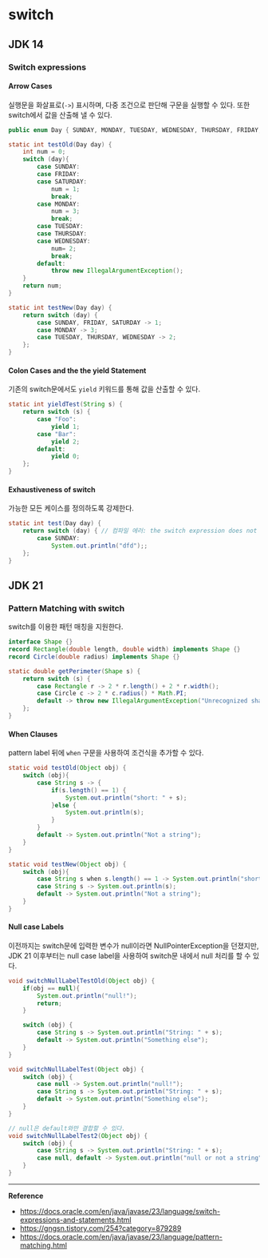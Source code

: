 # switch

## JDK 14
### Switch expressions

#### Arrow Cases
실행문을 화살표로(`->`) 표시하며, 다중 조건으로 판단해 구문을 실행할 수 있다. 또한 switch에서 값을 산출해 낼 수 있다.

```java
public enum Day { SUNDAY, MONDAY, TUESDAY, WEDNESDAY, THURSDAY, FRIDAY, SATURDAY; }

static int testOld(Day day) {
    int num = 0;
    switch (day){
        case SUNDAY:
        case FRIDAY:
        case SATURDAY:
            num = 1;
            break;
        case MONDAY:
            num = 3;
            break;
        case TUESDAY:
        case THURSDAY:
        case WEDNESDAY:
            num= 2;
            break;
        default:
            throw new IllegalArgumentException();
    }
    return num;
}

static int testNew(Day day) {
    return switch (day) {
        case SUNDAY, FRIDAY, SATURDAY -> 1;
        case MONDAY -> 3;
        case TUESDAY, THURSDAY, WEDNESDAY -> 2;
    };
}
```

#### Colon Cases and the the yield Statement
기존의 switch문에서도 `yield` 키워드를 통해 값을 산출할 수 있다.
```java
static int yieldTest(String s) {
    return switch (s) {
        case "Foo":
            yield 1;
        case "Bar":
            yield 2;
        default:
            yield 0;
    };
}
```

#### Exhaustiveness of switch
가능한 모든 케이스를 정의하도록 강제한다.
```java
static int test(Day day) {
    return switch (day) { // 컴파일 에러: the switch expression does not cover all possible input values
        case SUNDAY:
            System.out.println("dfd");;
    };
}
```

## JDK 21

### Pattern Matching with switch
switch를 이용한 패턴 매칭을 지원한다.
```java
interface Shape {}
record Rectangle(double length, double width) implements Shape {}
record Circle(double radius) implements Shape {}

static double getPerimeter(Shape s) {
    return switch (s) {
        case Rectangle r -> 2 * r.length() + 2 * r.width();
        case Circle c -> 2 * c.radius() * Math.PI;
        default -> throw new IllegalArgumentException("Unrecognized shape");
    };
}
```

#### When Clauses
pattern label 뒤에 `when` 구문을 사용하여 조건식을 추가할 수 있다.
```java
static void testOld(Object obj) {
    switch (obj){
        case String s -> {
            if(s.length() == 1) {
                System.out.println("short: " + s);
            }else {
                System.out.println(s);
            }
        }
        default -> System.out.println("Not a string");
    }
}

static void testNew(Object obj) {
    switch (obj){
        case String s when s.length() == 1 -> System.out.println("short: " + s);
        case String s -> System.out.println(s);
        default -> System.out.println("Not a string");
    }
}
```

#### Null case Labels
이전까지는 switch문에 입력한 변수가 null이라면 NullPointerException을 던졌지만,<br>
JDK 21 이후부터는 null case label을 사용하여 switch문 내에서 null 처리를 할 수 있다.
```java
void switchNullLabelTestOld(Object obj) {
    if(obj == null){
        System.out.println("null!");
        return;
    }

    switch (obj) {
        case String s -> System.out.println("String: " + s);
        default -> System.out.println("Something else");
    }
}

void switchNullLabelTest(Object obj) {
    switch (obj) {
        case null -> System.out.println("null!");
        case String s -> System.out.println("String: " + s);
        default -> System.out.println("Something else");
    }
}

// null은 default와만 결합할 수 있다.
void switchNullLabelTest2(Object obj) {
    switch (obj) {
        case String s -> System.out.println("String: " + s);
        case null, default -> System.out.println("null or not a string");
    }
}
```

---
**Reference**<br>
- https://docs.oracle.com/en/java/javase/23/language/switch-expressions-and-statements.html
- https://gngsn.tistory.com/254?category=879289
- https://docs.oracle.com/en/java/javase/23/language/pattern-matching.html
